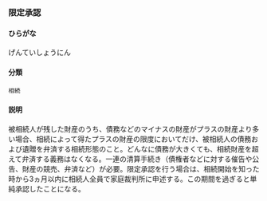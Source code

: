 <div style="display:none;">

## [あ行](securities-terms?id=あ行)
## [か行](securities-terms?id=か行)

</div>

### 限定承認

#### ひらがな

げんていしょうにん

#### 分類

`相続`

#### 説明

被相続人が残した財産のうち、債務などのマイナスの財産がプラスの財産より多い場合、相続によって得たプラスの財産の限度においてだけ、被相続人の債務および遺贈を弁済する相続形態のこと。どんなに債務が大きくても、相続財産を超えて弁済する義務はなくなる。一連の清算手続き（債権者などに対する催告や公告、財産の競売、弁済など）が必要。限定承認を行う場合は、相続開始を知った時から3ヵ月以内に相続人全員で家庭裁判所に申述する。この期間を過ぎると単純承認したことになる。

<div style="display:none;">

## [さ行](securities-terms?id=さ行)
## [た行](securities-terms?id=た行)
## [な行](securities-terms?id=な行)
## [は行](securities-terms?id=は行)
## [ま行](securities-terms?id=ま行)
## [や行](securities-terms?id=や行)
## [ら行](securities-terms?id=ら行)
## [わ行](securities-terms?id=わ行)
## [英数字・記号](securities-terms?id=英数字・記号)

</div>

